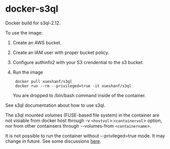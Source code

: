 docker-s3ql
===========

Docker build for s3ql-2.12.

To use the image:
1. Create an AWS bucket.
2. Create an IAM user with proper bucket policy.
3. Configure authinfo2 with your S3 crendential to the s3 bucket. 
4. Run the image

        docker pull xueshanf/s3ql
        docker run --rm --privileged=true -it xueshanf/s3ql

    You are dropped to /bin/bash command inside of the container.

See s3ql documentation about how to use s3ql.

The s3ql mounted volumes (FUSE-based file system) in the container are not visiable from docker host through -v `<hostvol`>:`<containervol`> option, nor from other containsers through --volumes-from `<containername`>. 
    
It is not possible to run the container without --privileged=true mode. It may change in future. See some discussions [here](https://github.com/docker/docker/pull/4833).

